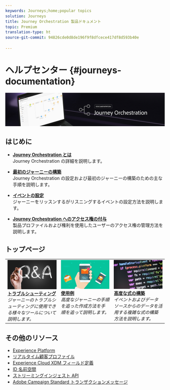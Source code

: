 ```yaml
---
keywords: Journeys;home;popular topics
solution: Journeys
title: Journey Orchestration 製品ドキュメント
topic: Premium
translation-type: ht
source-git-commit: 94826cde0d8de196f9f8dfcece417df8d593b40e

---
```



# ヘルプセンター {#journeys-documentation}

![](using/assets/do-not-localize/bannerjourney.png)

## はじめに

* **[Journey Orchestration とは](using/about/about-journey-orchestration.md)**<br/>Journey Orchestration の詳細を説明します。

* **[最初のジャーニーの構築](using/about/get-started.md)**<br/>Journey Orchestration の設定および最初のジャーニーの構築のための主な手順を説明します。

* **[イベントの設定](using/event/about-events.md#section_tbk_5qt_pgb)**<br/>ジャーニーをリッスンするがリスニングするイベントの設定方法を説明します。

* **[Journey Orchestration へのアクセス権の付与](using/about/access-management.md)**<br/>製品プロファイルおよび権利を使用したユーザーのアクセス権の管理方法を説明します。

## トップページ

<table>
<tr>
    <td valign="top">
        <a href="using/about/troubleshooting.md">
       <img alt="開発者" src="using/assets/do-not-localize/FAQ.png" />
       </a>
    <div>
    <a href="using/about/troubleshooting.md"><strong>トラブルシューティング</strong></a>
    </div>
    <em>ジャーニーのトラブルシューティングに使用できる様々なツールについて説明します。</em>
    <br>
  </td>
  <td valign="top">
    <a href="using/usecase/building-the-journey.md">
      <img alt="build" src="using/assets/do-not-localize/design.png"/>
    </a>
    <div>
    <a href="using/usecase/building-the-journey.md"><strong>使用例</strong></a>
    </div>
    <em>高度なジャーニーの手順を追った作成方法を手順を追って説明します。</em>
    <br>
  </td>
  <td valign="top">
    <a href="using/expression/expressionadvanced.md">
      <img alt="conditions" src="using/assets/do-not-localize/dev.png"/>
    </a>
    <div>
    <a href="using/expression/expressionadvanced.md"><strong>高度な式の構築</strong></a>
    </div>
    <em>イベントおよびデータソースからのデータを活用する複雑な式の構築方法を説明します。</em>
    <br>
  </td>
</tr>
</table>

## その他のリソース

* [Experience Platform](https://www.adobe.com/jp/experience-platform/documentation-and-developer-resources.html)
* [リアルタイム顧客プロファイル](https://www.adobe.io/apis/cloudplatform/dataservices/profile-identity-segmentation/profile-identity-segmentation-services.html#!api-specification/markdown/narrative/technical_overview/unified_profile_architectural_overview/unified_profile_architectural_overview.md)
* [Experience Cloud XDM フィールド定義](https://www.adobe.io/apis/cloudplatform/dataservices/xdm.html)
* [ID 名前空間](https://www.adobe.io/apis/cloudplatform/dataservices/profile-identity-segmentation/profile-identity-segmentation-services.html#!api-specification/markdown/narrative/technical_overview/identity_namespace_overview/identity_namespace_overview.md)
* [ストリーミングインジェスト API](https://www.adobe.io/apis/cloudplatform/dataservices/data-ingestion/data-ingestion-services.html#!api-specification/markdown/narrative/technical_overview/streaming_ingest/getting_started_with_platform_streaming_ingestion.md)
* [Adobe Campaign Standard トランザクションメッセージ](https://docs.adobe.com/content/help/ja-JP/campaign-standard/using/communication-channels/transactional-messaging/about-transactional-messaging.html)

